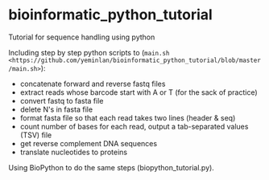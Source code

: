# bioinformatic_python_tutorial

Tutorial for sequence handling using python

Including step by step python scripts to (`main.sh <https://github.com/yeminlan/bioinformatic_python_tutorial/blob/master/main.sh>`):
- concatenate forward and reverse fastq files
- extract reads whose barcode start with A or T (for the sack of practice) 
- convert fastq to fasta file 
- delete N's in fasta file
- format fasta file so that each read takes two lines (header & seq)
- count number of bases for each read, output a tab-separated values (TSV) file
- get reverse complement DNA sequences
- translate nucleotides to proteins

Using BioPython to do the same steps (biopython_tutorial.py).
